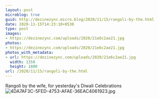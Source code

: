 ```yaml
---
layout: post
microblog: true
guid: http://dezinezync.micro.blog/2020/11/15/rangoli-by-the.html
date: 2020-11-15T14:23:10+0530
type: post
images:
- https://dezinezync.com/uploads/2020/21e6c2ae21.jpg
photos:
- https://dezinezync.com/uploads/2020/21e6c2ae21.jpg
photos_with_metadata:
- url: https://dezinezync.com/uploads/2020/21e6c2ae21.jpg
  width: 1350
  height: 1800
url: /2020/11/15/rangoli-by-the.html
---
```

Rangoli by the wife, for yesterday's Diwali Celebrations 
![4DA7AF3C-5FED-4753-AFAE-36EAC4061923.jpg](https://dezinezync.com/uploads/2020/21e6c2ae21.jpg)
